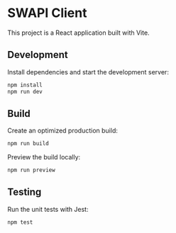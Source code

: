# SWAPI Client

This project is a React application built with Vite.

## Development

Install dependencies and start the development server:

```bash
npm install
npm run dev
```

## Build

Create an optimized production build:

```bash
npm run build
```

Preview the build locally:

```bash
npm run preview
```

## Testing

Run the unit tests with Jest:

```bash
npm test
```
